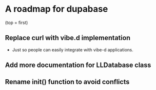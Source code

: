 # A roadmap for dupabase
(top = first)

## Replace curl with vibe.d implementation
 - Just so people can easily integrate with vibe-d applications.
## Add more documentation for LLDatabase class

## Rename init() function to avoid conflicts
